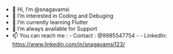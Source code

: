 - 👋 Hi, I’m @snagavamsi
- 👀 I’m interested in Coding and Debuging
- 🌱 I’m currently learning Flutter
- 💞️ I’m always available for Support
- 📫 You can reach me :
       - Contact : @9985547754
       - 
       - LinkedIn: https://www.linkedin.com/in/snagavamsi123/

<!---
snagavamsi1/snagavamsi1 is a ✨ special ✨ repository because its `README.md` (this file) appears on your GitHub profile.
You can click the Preview link to take a look at your changes.
--->

